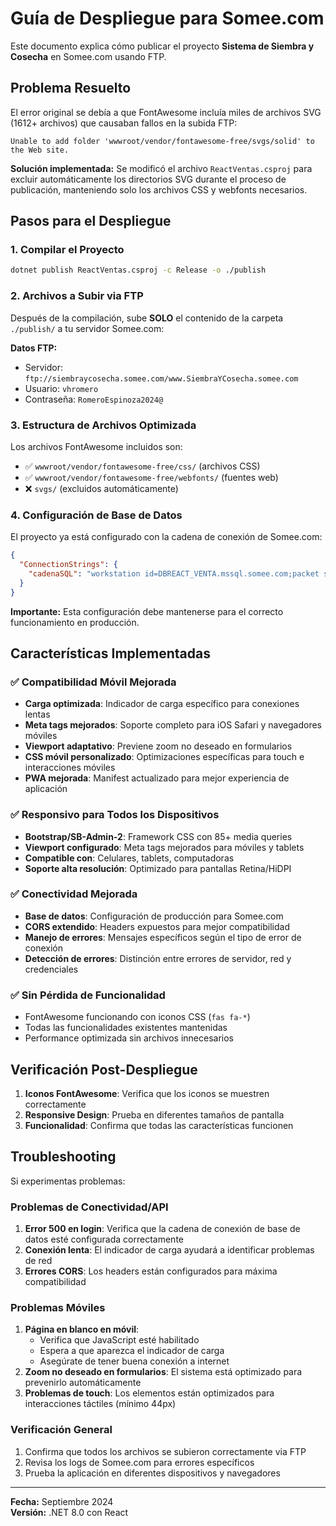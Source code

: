 # Guía de Despliegue para Somee.com

Este documento explica cómo publicar el proyecto **Sistema de Siembra y Cosecha** en Somee.com usando FTP.

## Problema Resuelto

El error original se debía a que FontAwesome incluía miles de archivos SVG (1612+ archivos) que causaban fallos en la subida FTP:
```
Unable to add folder 'wwwroot/vendor/fontawesome-free/svgs/solid' to the Web site.
```

**Solución implementada:** Se modificó el archivo `ReactVentas.csproj` para excluir automáticamente los directorios SVG durante el proceso de publicación, manteniendo solo los archivos CSS y webfonts necesarios.

## Pasos para el Despliegue

### 1. Compilar el Proyecto
```bash
dotnet publish ReactVentas.csproj -c Release -o ./publish
```

### 2. Archivos a Subir via FTP
Después de la compilación, sube **SOLO** el contenido de la carpeta `./publish/` a tu servidor Somee.com:

**Datos FTP:**
- Servidor: `ftp://siembraycosecha.somee.com/www.SiembraYCosecha.somee.com`
- Usuario: `vhromero` 
- Contraseña: `RomeroEspinoza2024@`

### 3. Estructura de Archivos Optimizada
Los archivos FontAwesome incluidos son:
- ✅ `wwwroot/vendor/fontawesome-free/css/` (archivos CSS)
- ✅ `wwwroot/vendor/fontawesome-free/webfonts/` (fuentes web)
- ❌ `svgs/` (excluidos automáticamente)

### 4. Configuración de Base de Datos
El proyecto ya está configurado con la cadena de conexión de Somee.com:

```json
{
  "ConnectionStrings": {
    "cadenaSQL": "workstation id=DBREACT_VENTA.mssql.somee.com;packet size=4096;user id=vhromero_SQLLogin_1;pwd=m5zmtmub73;data source=DBREACT_VENTA.mssql.somee.com;persist security info=False;initial catalog=DBREACT_VENTA;TrustServerCertificate=True"
  }
}
```

**Importante:** Esta configuración debe mantenerse para el correcto funcionamiento en producción.

## Características Implementadas

### ✅ Compatibilidad Móvil Mejorada
- **Carga optimizada**: Indicador de carga específico para conexiones lentas
- **Meta tags mejorados**: Soporte completo para iOS Safari y navegadores móviles
- **Viewport adaptativo**: Previene zoom no deseado en formularios
- **CSS móvil personalizado**: Optimizaciones específicas para touch e interacciones móviles
- **PWA mejorada**: Manifest actualizado para mejor experiencia de aplicación

### ✅ Responsivo para Todos los Dispositivos
- **Bootstrap/SB-Admin-2**: Framework CSS con 85+ media queries
- **Viewport configurado**: Meta tags mejorados para móviles y tablets
- **Compatible con**: Celulares, tablets, computadoras
- **Soporte alta resolución**: Optimizado para pantallas Retina/HiDPI

### ✅ Conectividad Mejorada
- **Base de datos**: Configuración de producción para Somee.com
- **CORS extendido**: Headers expuestos para mejor compatibilidad
- **Manejo de errores**: Mensajes específicos según el tipo de error de conexión
- **Detección de errores**: Distinción entre errores de servidor, red y credenciales

### ✅ Sin Pérdida de Funcionalidad
- FontAwesome funcionando con iconos CSS (`fas fa-*`)
- Todas las funcionalidades existentes mantenidas
- Performance optimizada sin archivos innecesarios

## Verificación Post-Despliegue

1. **Iconos FontAwesome**: Verifica que los iconos se muestren correctamente
2. **Responsive Design**: Prueba en diferentes tamaños de pantalla
3. **Funcionalidad**: Confirma que todas las características funcionen

## Troubleshooting

Si experimentas problemas:

### Problemas de Conectividad/API
1. **Error 500 en login**: Verifica que la cadena de conexión de base de datos esté configurada correctamente
2. **Conexión lenta**: El indicador de carga ayudará a identificar problemas de red
3. **Errores CORS**: Los headers están configurados para máxima compatibilidad

### Problemas Móviles
1. **Página en blanco en móvil**: 
   - Verifica que JavaScript esté habilitado
   - Espera a que aparezca el indicador de carga
   - Asegúrate de tener buena conexión a internet
2. **Zoom no deseado en formularios**: El sistema está optimizado para prevenirlo automáticamente
3. **Problemas de touch**: Los elementos están optimizados para interacciones táctiles (mínimo 44px)

### Verificación General
1. Confirma que todos los archivos se subieron correctamente via FTP
2. Revisa los logs de Somee.com para errores específicos
3. Prueba la aplicación en diferentes dispositivos y navegadores

---
**Fecha:** Septiembre 2024  
**Versión:** .NET 8.0 con React